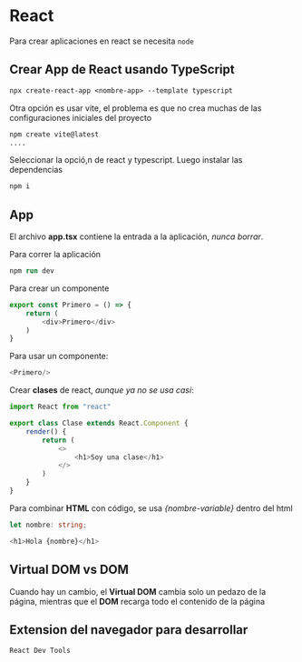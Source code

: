 # React

Para crear aplicaciones en react se necesita `node`

## Crear App de React usando TypeScript

```ps
npx create-react-app <nombre-app> --template typescript
```

Otra opción es usar vite, el problema es que no crea muchas de las configuraciones iniciales del proyecto

```ps
npm create vite@latest 
....
```

Seleccionar la opció,n de react y typescript. Luego instalar las dependencias

```ps
npm i
```

## App

El archivo **app.tsx** contiene la entrada a la aplicación, *nunca borrar*.

Para correr la aplicación

```ps
npm run dev
```

Para crear un componente

```typescript jsx
export const Primero = () => {
    return (
        <div>Primero</div>
    )
}
```

Para usar un componente:

```typescript jsx
<Primero/>
```

Crear **clases** de react, *aunque ya no se usa casi*:

```typescript jsx
import React from "react"

export class Clase extends React.Component {
    render() {
        return (
            <>
                <h1>Soy una clase</h1>
            </>
        )
    }
}
```

Para combinar **HTML** con código, se usa *{nombre-variable}* dentro del html

```typescript jsx
let nombre: string;

<h1>Hola {nombre}</h1>
```

## Virtual DOM vs DOM

Cuando hay un cambio, el **Virtual DOM** cambia solo un pedazo de la página, mientras que el **DOM** recarga todo el
contenido de la página

## Extension del navegador para desarrollar
`React Dev Tools`